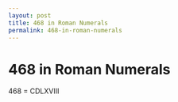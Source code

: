 ```yaml
---
layout: post
title: 468 in Roman Numerals
permalink: 468-in-roman-numerals
---
```


# 468 in Roman Numerals

468 = CDLXVIII
